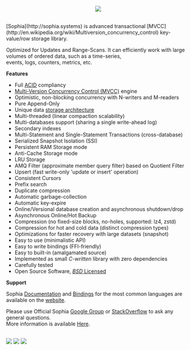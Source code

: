 
<p align="center">
	<a href="http://sphia.org"><img src="http://sophia.systems/sophia.png" /></a><br>
</p>
<br>
[Sophia](http://sophia.systems) is advanced transactional [MVCC](http://en.wikipedia.org/wiki/Multiversion_concurrency_control)
key-value/row storage library.

Optimized for Updates and Range-Scans. It can efficiently work with large volumes of ordered data, such as a time-series,<br>
events, logs, counters, metrics, etc.

**Features**

* Full [ACID](http://en.wikipedia.org/wiki/ACID) compliancy
* [Multi-Version Concurrency Control (MVCC)](http://en.wikipedia.org/wiki/Multiversion_concurrency_control) engine
* Optimistic, non-blocking concurrency with N-writers and M-readers
* Pure Append-Only
* Unique data [storage architecture](http://sophia.systems/v2.1/arch/v12.html)
* Multi-threaded (linear compaction scalability)
* Multi-databases support (sharing a single write-ahead log)
* Secondary indexes
* Multi-Statement and Single-Statement Transactions (cross-database)
* Serialized Snapshot Isolation (SSI)
* Persistent RAM Storage mode
* Anti-Cache Storage mode
* LRU Storage
* AMQ Filter (approximate member query filter) based on Quotient Filter
* Upsert (fast write-only 'update or insert' operation)
* Consistent Cursors
* Prefix search
* Duplicate compression
* Automatic garbage-collection
* Automatic key-expire
* Online/Versional database creation and asynchronous shutdown/drop
* Asynchronous Online/Hot Backup
* Compression (no fixed-size blocks, no-holes, supported: lz4, zstd)
* Compression for hot and cold data (distinct compression types)
* Optimizations for faster recovery with large datasets (snapshot)
* Easy to use (minimalistic API)
* Easy to write bindings (FFI-friendly)
* Easy to built-in (amalgamated source)
* Implemented as small *C-written* library with zero dependencies
* Carefully tested
* Open Source Software, [*BSD* Licensed](documentation/tutorial/license.md)

**Support**

Sophia [Documentation](http://sophia.systems/v2.1/index.html) and [Bindings](http://sophia.systems/drivers.html)
for the most common languages are available on the [website](http://sophia.systems).

Please use Official Sophia [Google Group](http://groups.google.com/group/sophia-database) or
[StackOverflow](http://stackoverflow.com/tags/sophia) to ask any general questions.<br>
More information is available [Here](http://sophia.systems/support.html).
<br><br>

<a href="https://travis-ci.org/pmwkaa/sophia"><img src="https://travis-ci.org/pmwkaa/sophia.svg?branch=master" /></a>
<a href="https://scan.coverity.com/projects/5109"><img src="https://scan.coverity.com/projects/5109/badge.svg" /></a>
<a href="https://coveralls.io/r/pmwkaa/sophia?branch=master"><img src="https://coveralls.io/repos/pmwkaa/sophia/badge.svg?branch=master" /></a>
